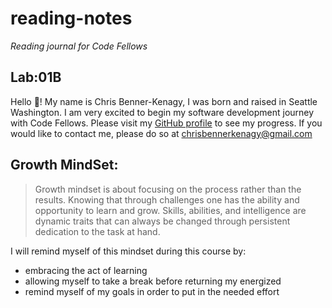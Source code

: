 # reading-notes
_Reading journal for Code Fellows_  
  
## Lab:01B  
 
Hello 👋! My name is Chris Benner-Kenagy, I was born and raised in Seattle Washington. I am very excited to begin my software development journey with Code Fellows. Please visit my [GitHub profile](https://github.com/chrisbennerkenagy/) to see my progress. If you would like to contact me, please do so at <chrisbennerkenagy@gmail.com>

## Growth MindSet:
> Growth mindset is about focusing on the process rather than the results. Knowing that through challenges one has the ability and opportunity to learn and grow. Skills,  abilities, and intelligence are dynamic traits that can always be changed through persistent dedication to the task at hand. 

I will remind myself of this mindset during this course by:
*  embracing the act of learning
*  allowing myself to take a break before returning my energized
*  remind myself of my goals in order to put in the needed effort 
